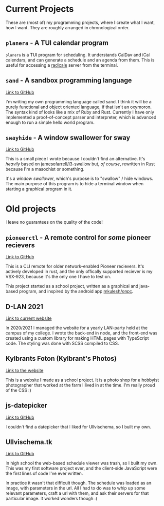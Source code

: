 # Current Projects

These are (most of) my programming projects,
where I create what I want, how I want.
They are roughly arranged in chronological order.

## `planera` - A TUI calendar program

`planera` is a TUI program for scheduling.
It understands CalDav and iCal calendars,
and can generate a schedule and an agenda from them.
This is useful for accessing a [radicale](https://radicale.org) server
from the terminal.

## `sand` - A sandbox programming language

[Link to GitHub](https://github.com/NomisIV/sand)

I'm writing my own programming language called sand.
I think it will be a purely functional and object oriented language,
if that isn't an oxymoron.
The syntax kind of looks like a mix of Ruby and Rust.
Currently I have only implemented a proof-of-concept parser and interpreter,
which is advanced enough to run a simple hello world program.

## `swayhide` - A window swallower for sway

[Link to GitHub](https://github.com/NomisIV/swayhide)

This is a small piece I wrote because I couldn't find an alternative.
It's *heavily* based on
[jamesofarrell/i3-swallow](https://github.com/jamesofarrell/i3-swallow)
but, *of course*, rewritten in Rust because I'm a masochist or something.

It's a *window swallower*, which's purpose is to "swallow" / hide windows.
The main purpose of this program is to hide a terminal window when starting
a graphical program in it.

# Old projects

I leave no guarantees on the quality of the code!

## `pioneerctl` - A remote control for *some* pioneer recievers

[Link to GitHub](https://github.com/NomisIV/pioneerctl)

This is a CLI remote for older network-enabled Pioneer recievers.
It's actively developed in rust,
and the only offically supported reciever is my VSX-923,
because it's the only one I have to test on.

This project started as a school project,
written as a graphical and java-based program,
and inspired by the android app [mkulesh/onpc](https://github.com/mkulesh/onpc).

## D-LAN 2021

[Link to current website](https://d-lan.se)

In 2020/2021 I managed the website for a yearly LAN-party held at the campus of my college.
I wrote the back-end in node, and the front-end was created using a custom
library for making HTML pages with TypeScript code.
The styling was done with SCSS compiled to CSS.

## Kylbrants Foton (Kylbrant's Photos)

[Link to the website](https://kylbrants-foton.se/)

This is a website I made as a school project.
It is a photo shop for a hobbyist photographer that worked at the farm I lived in at the time.
I'm really proud of the CSS :)

## js-datepicker

[Link to GitHub](https://github.com/NomisIV/js-datepicker)

I couldn't find a datepicker that I liked for Ullvischema, so I built my own.

## Ullvischema.tk

[Link to GitHub](https://github.com/NomisIV/ullvischema.tk)

In high school the web-based schedule viewer was trash, so I built my own.
This was my first software project ever,
and the client-side JavaScript were the first lines of code I've ever written.

In practice it wasn't that difficult though.
The schedule was loaded as an image, with parameters in the url.
All I had to do was to whip up some relevant parameters,
craft a url with them,
and ask their servers for that particular image.
It worked wonders though :)
